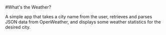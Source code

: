 #What's the Weather?

A simple app that takes a city name from the user, retrieves and parses JSON data from OpenWeather, and displays some weather statistics for the desired city.
